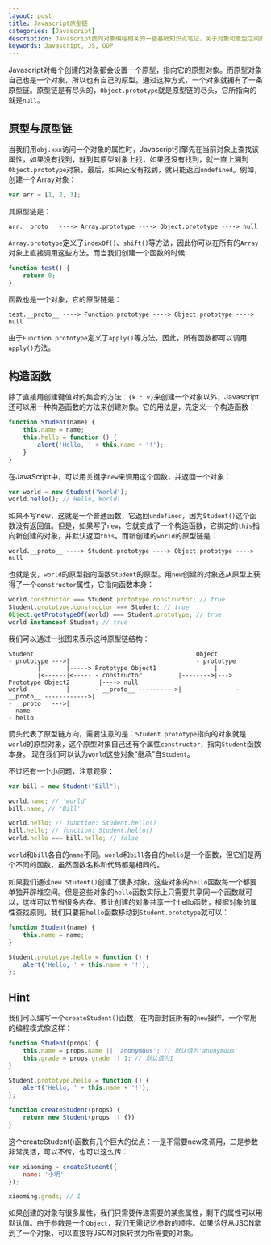 ```yaml
---
layout: post
title: Javascript原型链
categories: [Javascript]
description: Javascript面向对象编程相关的一些基础知识点笔记，关于对象和原型之间的关系等概念的速记。
keywords: Javascript, JS, OOP
---
```


Javascript对每个创建的对象都会设置一个原型，指向它的原型对象。而原型对象自己也是一个对象，所以也有自己的原型。通过这种方式，一个对象就拥有了一条原型链。原型链是有尽头的，`Object.prototype`就是原型链的尽头，它所指向的就是`null`。

## 原型与原型链

当我们用`obj.xxx`访问一个对象的属性时，Javascript引擎先在当前对象上查找该属性，如果没有找到，就到其原型对象上找，如果还没有找到，就一直上溯到`Object.prototype`对象，最后，如果还没有找到，就只能返回`undefined`。例如，创建一个Array对象：

```javascript
var arr = [1, 2, 3];
```

其原型链是：

```
arr.__proto__ ----> Array.prototype ----> Object.prototype ----> null
```

`Array.prototype`定义了`indexOf()`、`shift()`等方法，因此你可以在所有的`Array`对象上直接调用这些方法。而当我们创建一个函数的时候

```javascript
function test() {
    return 0;
}
```

函数也是一个对象，它的原型链是：

```
test.__proto__ ----> Function.prototype ----> Object.prototype ----> null
```

由于`Function.prototype`定义了`apply()`等方法，因此，所有函数都可以调用`apply()`方法。

## 构造函数

除了直接用创建键值对的集合的方法：`{k : v}`来创建一个对象以外，Javascript还可以用一种构造函数的方法来创建对象。它的用法是，先定义一个构造函数：

```javascript
function Student(name) {
    this.name = name;
    this.hello = function () {
        alert('Hello, ' + this.name + '!');
    }
}
```

在JavaScript中，可以用关键字`new`来调用这个函数，并返回一个对象：

```javascript
var world = new Student('World');
world.hello(); // Hello, World!
```

如果不写new，这就是一个普通函数，它返回`undefined`，因为`Student()`这个函数没有返回值。但是，如果写了`new`，它就变成了一个构造函数，它绑定的`this`指向新创建的对象，并默认返回`this`。而新创建的`world`的原型链是：

```
world.__proto__ ----> Student.prototype ----> Object.prototype ----> null
```

也就是说，`world`的原型指向函数`Student`的原型。用`new`创建的对象还从原型上获得了一个`constructor`属性，它指向函数本身：

```javascript
world.constructor === Student.prototype.constructor; // true
Student.prototype.constructor === Student; // true
Object.getPrototypeOf(world) === Student.prototype; // true
world instanceof Student; // true
```

我们可以通过一张图来表示这种原型链结构：

```
Student                                             Object
- prototype --->|                                   - prototype
        |       |-----> Prototype Object1                |
        |<------|<----- - constructor          |-------->|---> Prototype Object2        |----> null
world           |       - __proto__ ---------->|               - __proto__ ------------>|
- __proto__ --->|
- name
- hello

```

箭头代表了原型链方向，需要注意的是：`Student.prototype`指向的对象就是`world`的原型对象，这个原型对象自己还有个属性`constructor`，指向`Student`函数本身。
现在我们可以认为`world`这些对象“继承”自`Student`。

不过还有一个小问题，注意观察：

```javascript
var bill = new Student("Bill");

world.name; // 'world'
bill.name; // 'Bill'

world.hello; // function: Student.hello()
bill.hello; // function: Student.hello()
world.hello === bill.hello; // false
```

`world`和`bill`各自的`name`不同。`world`和`bill`各自的`hello`是一个函数，但它们是两个不同的函数，虽然函数名称和代码都是相同的。

如果我们通过`new Student()`创建了很多对象，这些对象的`hello`函数每一个都要单独开辟堆空间。但是这些对象的`hello`函数实际上只需要共享同一个函数就可以，这样可以节省很多内存。要让创建的对象共享一个hello函数，根据对象的属性查找原则，我们只要把`hello`函数移动到`Student.prototype`就可以：

```javascript
function Student(name) {
    this.name = name;
}

Student.prototype.hello = function () {
    alert('Hello, ' + this.name + '!');
};
```

## Hint

我们可以编写一个`createStudent()`函数，在内部封装所有的`new`操作。一个常用的编程模式像这样：

```javascript
function Student(props) {
    this.name = props.name || 'anonymous'; // 默认值为'anonymous'
    this.grade = props.grade || 1; // 默认值为1
}

Student.prototype.hello = function () {
    alert('Hello, ' + this.name + '!');
};

function createStudent(props) {
    return new Student(props || {})
}
```

这个createStudent()函数有几个巨大的优点：一是不需要new来调用，二是参数非常灵活，可以不传，也可以这么传：

```javascript
var xiaoming = createStudent({
    name: '小明'
});

xiaoming.grade; // 1
```

如果创建的对象有很多属性，我们只需要传递需要的某些属性，剩下的属性可以用默认值。由于参数是一个`Object`，我们无需记忆参数的顺序。如果恰好从JSON拿到了一个对象，可以直接将JSON对象转换为所需要的对象。